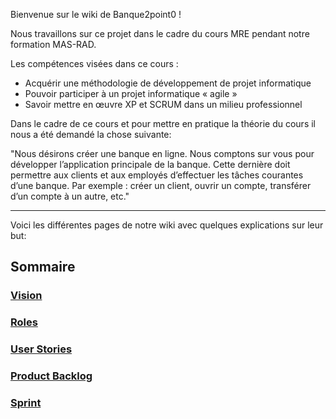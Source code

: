 Bienvenue sur le wiki de Banque2point0 !

Nous travaillons sur ce projet dans le cadre du cours MRE pendant notre formation MAS-RAD. 

Les compétences visées dans ce cours :
* Acquérir une méthodologie de développement de projet informatique
* Pouvoir participer à un projet informatique « agile » 
* Savoir mettre en œuvre XP et SCRUM dans un milieu professionnel

Dans le cadre de ce cours et pour mettre en pratique la théorie du cours il nous a été demandé la chose suivante:

"Nous désirons créer une banque en ligne. Nous comptons sur vous pour développer l’application principale de la banque. Cette dernière doit permettre aux clients et aux employés d’effectuer les tâches courantes d’une banque. Par exemple : créer un client, ouvrir un compte, transférer d’un compte à un autre, etc."

***

Voici les différentes pages de notre wiki avec quelques explications sur leur but:

## Sommaire

###  [Vision](https://github.com/samkoinski/Banque2.0/wiki/Main)
### [Roles](https://github.com/samkoinski/Banque2.0/wiki/Roles)

### [User Stories](https://github.com/samkoinski/Banque2.0/wiki/User-Stories)
### [Product Backlog](https://github.com/samkoinski/Banque2.0/wiki/Product-backlog)
### [Sprint](https://github.com/samkoinski/Banque2.0/wiki/Sprint)
